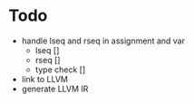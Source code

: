 # Todo
* handle lseq and rseq in assignment and var
  * lseq []
  * rseq []
  * type check []
* link to LLVM
* generate LLVM IR